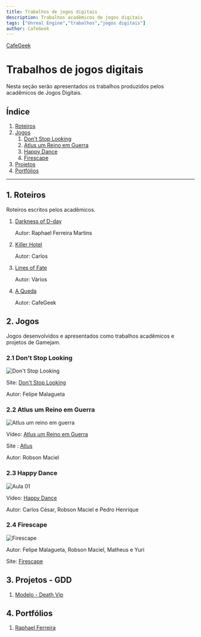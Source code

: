 ```yaml
---
title: Trabalhos de jogos digitais
description: Trabalhos acadêmicos de jogos digitais
tags: ["Unreal Engine","trabalhos","jogos digitais"]
author: CafeGeek
---
```


[CafeGeek](http://cafegeek.eti.br)

# Trabalhos de jogos digitais
Nesta seção serão apresentados os trabalhos produzidos pelos acadêmicos de Jogos Digitais.

## Índice
1. [Roteiros](#1)
1. [Jogos](#2)
    1. [Don't Stop Looking](#2.1)
    1. [Atlus um Reino em Guerra](#2.1)
    1. [Happy Dance](#2.1)
    1. [Firescape](#2.4)
1. [Projetos](#3)
1. [Portfólios](#4)
***

<a name="1"></a>
## 1. Roteiros
Roteiros escritos pelos acadêmicos.

1. [Darkness of D-day](darkness_of_day.html)

    Autor: Raphael Ferreira Martins

1. [Killer Hotel](killer_hotel.html)

    Autor: Carlos

1. [Lines of Fate](lines_of_fate.html)

    Autor: Vários

1. [A Queda](#)

    Autor: CafeGeek

<a name="2"></a>
## 2. Jogos
Jogos desenvolvidos e apresentados como trabalhos acadêmicos e projetos de Gamejam.

<a name="2.1"></a>
### 2.1 Don't Stop Looking

![Don't Stop Looking](https://m.gjcdn.net/game-screenshot/300/4621714-ux45ttaz-v4.webp)

Site: [Don't Stop Looking ](https://gamejolt.com/games/dontstoplooking/557220)   

Autor: Felipe Malagueta

<a name="2.2"></a>
### 2.2 Atlus um Reino em Guerra  

![Atlus um reino em guerra](https://m.gjcdn.net/game-screenshot/400/4796418-naut7iug-v4.webp)               

Vídeo: [Atlus um Reino em Guerra](https://www.youtube.com/watch?v=pu4LWLRCIKk)    

Site : [Atlus](https://gamejolt.com/games/atlus/557935)     

Autor: Robson Maciel

<a name="2.3"></a>
### 2.3 Happy Dance  

![Aula 01](http://img.youtube.com/vi/pegQzuS_Qr8/0.jpg)    

Vídeo: [Happy Dance](https://www.youtube.com/watch?v=pegQzuS_Qr8&t=99s)       

Autor: Carlos César, Robson Maciel e Pedro Henrique

<a name="2.4"></a>
### 2.4 Firescape   

![Firescape](https://m.gjcdn.net/game-screenshot/300/2270444-dew2tkfe-v4.webp)            

Autor: Felipe Malagueta, Robson Maciel, Matheus e Yuri        

Site: [Firescape](https://gamejolt.com/games/firescape/430743)    

<a name="3"></a>
## 3. Projetos - GDD
1. [Modelo - Death Vip](modelo_gdd_death_vip.html)

<a name="4"></a>
## 4. Portfólios
1. [Raphael Ferreira](https://www.behance.net/raphaelferreira10)

